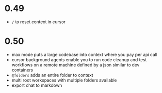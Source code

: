 # 0.49
- `/` to reset context in cursor

# 0.50
- max mode puts a large codebase into context where you pay per api call
- cursor background agents enable you to run code cleanup and test workflows on a remote machine defined by a json similar to dev containers
- `@folders` adds an entire folder to context
- multi root workspaces with multiple folders available
- export chat to markdown